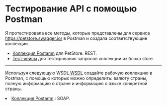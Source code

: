 # Тестирование API с помощью Postman

 Я протестировала все методы, которые представлены для сервиса https://petstore.swagger.io/ в Postman и создала соответствующие коллекции.

 <ul>
  <li>  <a href="https://www.postman.com/descent-module-explorer-43201/workspace/my-workspace/collection/31106840-dac8e128-1161-4f4a-ada7-e7bb9b4e7ae9?action=share&creator=31106840">
  Коллекция Postamn</a> для PetStore: REST. </li> 
  <li>  <a href="https://docs.google.com/spreadsheets/d/1T9ZWnF5Z6KweGiVgdmYYBp9DaCYGK4T-d9TbdRRel1Y/edit#gid=0">
  Тест-кейсы</a> для тестирования запросов коллекции из блока store. </li> 
</ul>


---



Используя следующую  WSDL<a href="http://webservices.oorsprong.org/websamples.countryinfo/CountryInfoService.wso?WSDL">
 WSDL</a>  создайте рабочую коллекцию в Postman, с помощью которых можно определить: валюту страны, полную информацию о стране и информацию о языке конкретной страны.

 <li>  <a href="">
  Коллекция Postamn</a> : SOAP. </li> 
